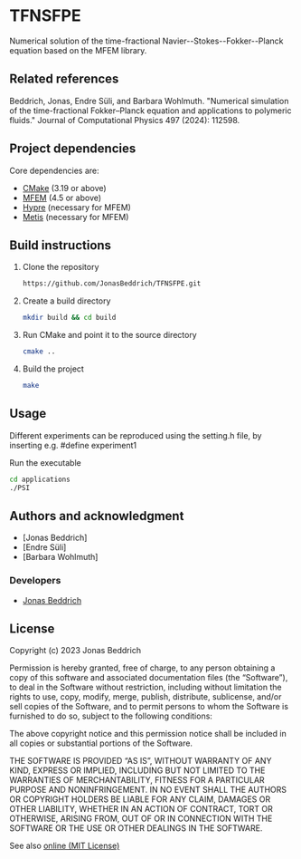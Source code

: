 # TFNSFPE 

Numerical solution of the time-fractional Navier--Stokes--Fokker--Planck equation based on the MFEM library.

## Related references 

Beddrich, Jonas, Endre Süli, and Barbara Wohlmuth. "Numerical simulation of the time-fractional Fokker–Planck equation and applications to polymeric fluids." Journal of Computational Physics 497 (2024): 112598.

## Project dependencies

Core dependencies are:

- [CMake](https://cmake.org/) (3.19 or above)
- [MFEM](https://mfem.org/) (4.5 or above)
- [Hypre](https://computing.llnl.gov/projects/hypre-scalable-linear-solvers-multigrid-methods) (necessary for MFEM)
- [Metis](http://glaros.dtc.umn.edu/gkhome/metis/metis/overview) (necessary for MFEM)

## Build instructions
1. Clone the repository
   ```bash
   https://github.com/JonasBeddrich/TFNSFPE.git
   ```
2. Create a build directory
   ```bash
   mkdir build && cd build
   ```
3. Run CMake and point it to the source directory
   ```bash
   cmake ..
   ```
4. Build the project
   ```bash
   make 
   ```

## Usage

Different experiments can be reproduced using the setting.h file, by inserting 
e.g. #define experiment1


Run the executable
```bash
cd applications
./PSI 
```

## Authors and acknowledgment

- [Jonas Beddrich]
- [Endre Süli]
- [Barbara Wohlmuth]


### Developers

- [Jonas Beddrich](mailto:jonas.beddrich@tum.de)


## License

Copyright (c) 2023 Jonas Beddrich

Permission is hereby granted, free of charge, to any person obtaining a copy of this software and associated
documentation files (the “Software”), to deal in the Software without restriction, including without limitation the
rights to use, copy, modify, merge, publish, distribute, sublicense, and/or sell copies of the Software, and to permit
persons to whom the Software is furnished to do so, subject to the following conditions:

The above copyright notice and this permission notice shall be
included in all copies or substantial portions of the Software.

THE SOFTWARE IS PROVIDED “AS IS”, WITHOUT WARRANTY OF ANY KIND, EXPRESS OR IMPLIED, INCLUDING BUT NOT LIMITED TO THE
WARRANTIES OF MERCHANTABILITY, FITNESS FOR A PARTICULAR PURPOSE AND NONINFRINGEMENT. IN NO EVENT SHALL THE AUTHORS OR
COPYRIGHT HOLDERS BE LIABLE FOR ANY CLAIM, DAMAGES OR OTHER LIABILITY, WHETHER IN AN ACTION OF CONTRACT, TORT OR
OTHERWISE, ARISING FROM, OUT OF OR IN CONNECTION WITH THE SOFTWARE OR THE USE OR OTHER DEALINGS IN THE SOFTWARE.

See also [online (MIT License)](https://opensource.org/license/mit/)
